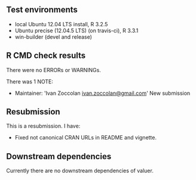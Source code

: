 ## Test environments
* local Ubuntu 12.04 LTS install, R  3.2.5
* Ubuntu precise (12.04.5 LTS) (on travis-ci), R 3.3.1
* win-builder (devel and release)

## R CMD check results
There were no ERRORs or WARNINGs.

There was 1 NOTE:

* Maintainer: 'Ivan Zoccolan <ivan.zoccolan@gmail.com>'
  New submission

## Resubmission
This is a resubmission. I have:
* Fixed not canonical CRAN URLs in README and vignette. 

## Downstream dependencies
Currently there are no downstream dependencies of valuer.
